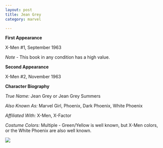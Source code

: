 ```yaml
---
layout: post
title: Jean Grey
category: marvel

---
```


**First Appearance**

X-Men #1, September 1963

*Note* - This book in any condition has a high value.

**Second Appearance**

X-Men #2, November 1963


**Character Biography**

*True Name:* Jean Grey or Jean Grey Summers

*Also Known As:*  Marvel Girl, Phoenix, Dark Phoenix, White Phoenix

*Affiliated With:*  X-Men, X-Factor

*Costume Colors:*  Multiple - Green/Yellow is well known, but X-Men colors, or the White Phoenix are also well known.

<img src="http://comicfirsts.com/images/marvel/the-xmen-issue-1.jpg">
